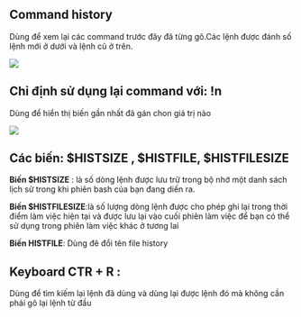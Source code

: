 ## Command history

Dùng để xem lại các command trước đây đã từng gõ.Các lệnh được đánh số lệnh mới ở dưới và lệnh cũ ở trên.

<img src="https://i.imgur.com/VwjFs1H.png">

## Chỉ định sử dụng lại command với: !n

 Dùng để hiển thị biến gần nhất đã gán chon giá trị nào
 
 <img src="https://i.imgur.com/KC84C0m.png">
 
 ## Các biến: $HISTSIZE , $HISTFILE, $HISTFILESIZE
 
 **Biến $HISTSIZE** : là số dòng lệnh được lưu trữ trong bộ nhớ một danh sách lịch sử trong khi phiên bash của bạn đang diến ra.
 
 **Biến $HISTFILESIZE**:là số lượng dòng lệnh được cho phép ghi lại trong thời điểm làm việc hiện tại và được lưu lại vào cuối phiên làm việc để bạn có thể sử dụng trong phiên làm việc khác ở tương lai
 
 **Biến HISTFILE**: Dùng đê đổi tên file history
 
 ## Keyboard CTR + R : 
 
 Dùng để tìm kiếm lại lệnh đã dùng và dùng lại được lệnh đó mà không cần phải gõ lại lệnh từ đầu
 
 
